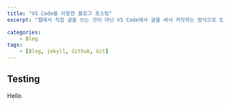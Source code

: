 ```yaml
---
title: "VS Code를 이용한 블로그 포스팅"
excerpt: "웹에서 직접 글을 쓰는 것이 아닌 VS Code에서 글을 써서 커밋하는 방식으로 업로드 해보기."

categories:
    - Blog
tags:
    - [Blog, jekyll, Github, Git]
---
```


## Testing
Hello